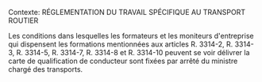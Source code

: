 Contexte: RÉGLEMENTATION DU TRAVAIL SPÉCIFIQUE AU TRANSPORT ROUTIER

Les conditions dans lesquelles les formateurs et les moniteurs d'entreprise qui dispensent les formations mentionnées aux articles R. 3314-2, R. 3314-3, R. 3314-5, R. 3314-7, R. 3314-8 et R. 3314-10 peuvent se voir délivrer la carte de qualification de conducteur sont fixées par arrêté du ministre chargé des transports.